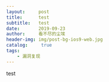```yaml
---
layout:     post
title:      test
subtitle:   test
date:       2019-09-23
author:     看不尽的尘埃
header-img: img/post-bg-ios9-web.jpg
catalog: 	 true
tags:
    - 漏洞复现
---
```


test
